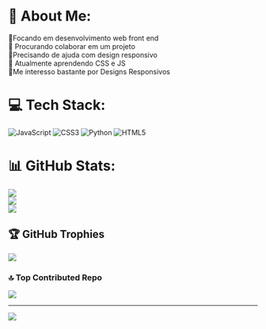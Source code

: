 # 💫 About Me:
🔭Focando em desenvolvimento web front end<br>👯 Procurando colaborar em um projeto<br>🤝Precisando de ajuda com design responsivo<br>🌱 Atualmente aprendendo CSS e JS<br>💬Me interesso bastante por Designs Responsivos


# 💻 Tech Stack:
![JavaScript](https://img.shields.io/badge/javascript-%23323330.svg?style=for-the-badge&logo=javascript&logoColor=%23F7DF1E) ![CSS3](https://img.shields.io/badge/css3-%231572B6.svg?style=for-the-badge&logo=css3&logoColor=white) ![Python](https://img.shields.io/badge/python-3670A0?style=for-the-badge&logo=python&logoColor=ffdd54) ![HTML5](https://img.shields.io/badge/html5-%23E34F26.svg?style=for-the-badge&logo=html5&logoColor=white)
# 📊 GitHub Stats:
![](https://github-readme-stats.vercel.app/api?username=Jonatasdotdev&theme=dracula&hide_border=false&include_all_commits=true&count_private=true)<br/>
![](https://github-readme-streak-stats.herokuapp.com/?user=Jonatasdotdev&theme=dracula&hide_border=false)<br/>
![](https://github-readme-stats.vercel.app/api/top-langs/?username=Jonatasdotdev&theme=dracula&hide_border=false&include_all_commits=true&count_private=true&layout=compact)

## 🏆 GitHub Trophies
![](https://github-profile-trophy.vercel.app/?username=Jonatasdotdev&theme=dracula&no-frame=false&no-bg=false&margin-w=4)

### 🔝 Top Contributed Repo
![](https://github-contributor-stats.vercel.app/api?username=Jonatasdotdev&limit=5&theme=dark&combine_all_yearly_contributions=true)

---
[![](https://visitcount.itsvg.in/api?id=Jonatasdotdev&icon=2&color=10)](https://visitcount.itsvg.in)

<!-- Proudly created with GPRM ( https://gprm.itsvg.in ) -->
